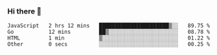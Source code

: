 ### Hi there 👋

<!--
**KLXLjun/KLXLjun** is a ✨ _special_ ✨ repository because its `README.md` (this file) appears on your GitHub profile.

Here are some ideas to get you started:

- 🔭 I’m currently working on ...
- 🌱 I’m currently learning ...
- 👯 I’m looking to collaborate on ...
- 🤔 I’m looking for help with ...
- 💬 Ask me about ...
- 📫 How to reach me: ...
- 😄 Pronouns: ...
- ⚡ Fun fact: ...
-->

<!--START_SECTION:waka-->
```text
JavaScript   2 hrs 12 mins   ██████████████████████▒░░   89.75 % 
Go           12 mins         ██▒░░░░░░░░░░░░░░░░░░░░░░   08.78 % 
HTML         1 min           ▒░░░░░░░░░░░░░░░░░░░░░░░░   01.22 % 
Other        0 secs          ░░░░░░░░░░░░░░░░░░░░░░░░░   00.25 % 
```
<!--END_SECTION:waka-->
